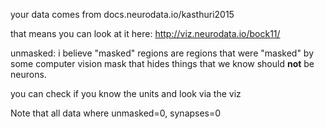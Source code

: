 

your data comes from 
docs.neurodata.io/kasthuri2015

that means you can look at it here:
http://viz.neurodata.io/bock11/

unmasked: i believe "masked" regions are regions that were  "masked" by some computer vision mask that hides things that we know should **not** be neurons.

you can check if you know the units and look via the viz

Note that all data where unmasked=0, synapses=0
